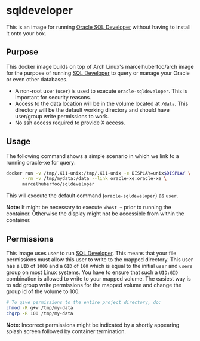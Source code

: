 # sqldeveloper
This is an image for running [Oracle SQL Developer][sqldeveloper] without having to install it onto your box.


## Purpose
This docker image builds on top of Arch Linux's marcelhuberfoo/arch image for the
purpose of running [SQL Developer][sqldeveloper] to query or manage your Oracle or
even other databases.

* A non-root user (`user`) is used to execute `oracle-sqldeveloper`. This is important
  for security reasons.
* Access to the data location will be in the volume located at `/data`.  This
  directory will be the default working directory and should have user/group write permissions to work.
* No ssh access required to provide X access.

## Usage
The following command shows a simple scenario in which we link to a running oracle-xe for query:

```bash
docker run -v /tmp/.X11-unix:/tmp/.X11-unix -e DISPLAY=unix$DISPLAY \
      --rm -v /tmp/mydata:/data --link oracle-xe:oracle-xe \
      marcelhuberfoo/sqldeveloper
```

This will execute the default command (`oracle-sqldeveloper`) as `user`.

**Note:** It might be necessary to execute `xhost +` prior to running the container.
Otherwise the display might not be accessible from within the container.


## Permissions
This image uses `user` to run [SQL Developer][sqldeveloper]. This means that your file permissions must allow this user to write to the mapped directory. This user has a `UID` of `1000` and a `GID` of `100` which is equal to the initial `user` and `users` group on most Linux systems. You have to ensure that such a `UID:GID` combination is allowed to write to your mapped volume. The easiest way is to add group write permissions for the mapped volume and change the group id of the volume to 100.

```bash
# To give permissions to the entire project directory, do:
chmod -R g+w /tmp/my-data
chgrp -R 100 /tmp/my-data
```

**Note:** Incorrect permissions might be indicated by a shortly appearing splash screen followed by container termination.


[sqldeveloper]: http://www.oracle.com/technetwork/developer-tools/sql-developer/overview/index.html
